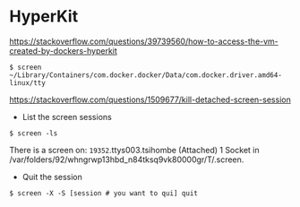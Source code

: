 # HyperKit

https://stackoverflow.com/questions/39739560/how-to-access-the-vm-created-by-dockers-hyperkit

```
$ screen ~/Library/Containers/com.docker.docker/Data/com.docker.driver.amd64-linux/tty
```

https://stackoverflow.com/questions/1509677/kill-detached-screen-session

* List the screen sessions

```
$ screen -ls
```

  There is a screen on:
  `19352`.ttys003.tsihombe	(Attached)
  1 Socket in /var/folders/92/whngrwp13hbd_n84tksq9vk80000gr/T/.screen.


* Quit the session

```
$ screen -X -S [session # you want to qui] quit
```

